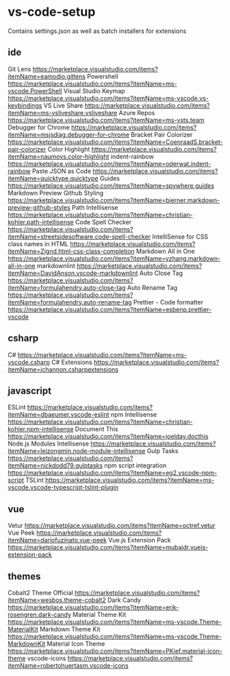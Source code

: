# vs-code-setup

Contains settings.json as well as batch installers for extensions

## ide

Git Lens <https://marketplace.visualstudio.com/items?itemName=eamodio.gitlens>
Powershell <https://marketplace.visualstudio.com/items?itemName=ms-vscode.PowerShell>
Visual Studio Keymap <https://marketplace.visualstudio.com/items?itemName=ms-vscode.vs-keybindings>
VS Live Share <https://marketplace.visualstudio.com/items?itemName=ms-vsliveshare.vsliveshare>
Azure Repos <https://marketplace.visualstudio.com/items?itemName=ms-vsts.team>
Debugger for Chrome <https://marketplace.visualstudio.com/items?itemName=msjsdiag.debugger-for-chrome>
Bracket Pair Colorizer <https://marketplace.visualstudio.com/items?itemName=CoenraadS.bracket-pair-colorizer>
Color Highlight <https://marketplace.visualstudio.com/items?itemName=naumovs.color-highlight>
indent-rainbow <https://marketplace.visualstudio.com/items?itemName=oderwat.indent-rainbow>
Paste JSON as Code <https://marketplace.visualstudio.com/items?itemName=quicktype.quicktype>
Guides <https://marketplace.visualstudio.com/items?itemName=spywhere.guides>
Markdown Preview Github Styling <https://marketplace.visualstudio.com/items?itemName=bierner.markdown-preview-github-styles>
Path Intellisense <https://marketplace.visualstudio.com/items?itemName=christian-kohler.path-intellisense>
Code Spell Checker <https://marketplace.visualstudio.com/items?itemName=streetsidesoftware.code-spell-checker>
IntelliSense for CSS class names in HTML <https://marketplace.visualstudio.com/items?itemName=Zignd.html-css-class-completion>
Markdown All in One <https://marketplace.visualstudio.com/items?itemName=yzhang.markdown-all-in-one>
markdownlint <https://marketplace.visualstudio.com/items?itemName=DavidAnson.vscode-markdownlint>
Auto Close Tag <https://marketplace.visualstudio.com/items?itemName=formulahendry.auto-close-tag>
Auto Rename Tag <https://marketplace.visualstudio.com/items?itemName=formulahendry.auto-rename-tag>
Prettier - Code formatter <https://marketplace.visualstudio.com/items?itemName=esbenp.prettier-vscode>

## csharp

C# <https://marketplace.visualstudio.com/items?itemName=ms-vscode.csharp>
C# Extensions <https://marketplace.visualstudio.com/items?itemName=jchannon.csharpextensions>

## javascript

ESLint <https://marketplace.visualstudio.com/items?itemName=dbaeumer.vscode-eslint>
npm Intellisense <https://marketplace.visualstudio.com/items?itemName=christian-kohler.npm-intellisense>
Document This <https://marketplace.visualstudio.com/items?itemName=joelday.docthis>
Node.js Modules Intellisense <https://marketplace.visualstudio.com/items?itemName=leizongmin.node-module-intellisense>
Gulp Tasks <https://marketplace.visualstudio.com/items?itemName=nickdodd79.gulptasks>
npm script integration <https://marketplace.visualstudio.com/items?itemName=eg2.vscode-npm-script>
TSLint <https://marketplace.visualstudio.com/items?itemName=ms-vscode.vscode-typescript-tslint-plugin>

## vue

Vetur <https://marketplace.visualstudio.com/items?itemName=octref.vetur>
Vue Peek <https://marketplace.visualstudio.com/items?itemName=dariofuzinato.vue-peek>
Vue.js Extension Pack <https://marketplace.visualstudio.com/items?itemName=mubaidr.vuejs-extension-pack>

## themes

Cobalt2 Theme Official <https://marketplace.visualstudio.com/items?itemName=wesbos.theme-cobalt2>
Dark Candy <https://marketplace.visualstudio.com/items?itemName=erik-rosengren.dark-candy>
Material Theme Kit <https://marketplace.visualstudio.com/items?itemName=ms-vscode.Theme-MaterialKit>
Markdown Theme Kit <https://marketplace.visualstudio.com/items?itemName=ms-vscode.Theme-MarkdownKit>
Material Icon Theme <https://marketplace.visualstudio.com/items?itemName=PKief.material-icon-theme>
vscode-icons <https://marketplace.visualstudio.com/items?itemName=robertohuertasm.vscode-icons> 